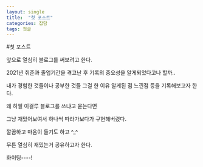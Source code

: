 ```yaml
---
layout: single
title:  "첫 포스트"
categories: 잡담
tags: 첫글
---
```


#첫 포스트

앞으로 열심히 블로그를 써보려고 한다.

2021년 취준과 졸업기간을 겪고난 후 기록의 중요성을 알게되었다고나 할까..

내가 경험한 것들이나 공부한 것들 그걸 한 이유  알게된 점 느낀점 등을 기록해보고자 한다.

왜 하필 이걸루 블로그를 쓰냐고 묻는다면

그냥 재밌어보여서 하나씩 따라가보다가 구현해버렸다.

깔끔하고 마음이 들기도 하고 ^_^

무튼 열심히 재밌는거 공유하고자 한다.

화이팅----!

